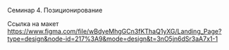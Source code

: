 Семинар 4. Позиционирование 

Ссылка на макет https://www.figma.com/file/wBdyeMhgGCn3fKThaQ1yXG/Landing_Page?type=design&node-id=217%3A9&mode=design&t=3nO5jn6dSr3aA7x1-1